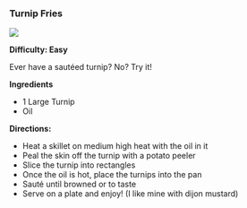### Turnip Fries

<img src="/images/cooking/turnip-fries.jpg">

**Difficulty: Easy**

Ever have a sautéed turnip? No? Try it! 

**Ingredients**

- 1 Large Turnip
- Oil

**Directions:**

- Heat a skillet on medium high heat with the oil in it
- Peal the skin off the turnip with a potato peeler
- Slice the turnip into rectangles 
- Once the oil is hot, place the turnips into the pan
- Sauté until browned or to taste
- Serve on a plate and enjoy! (I like mine with dijon mustard)
